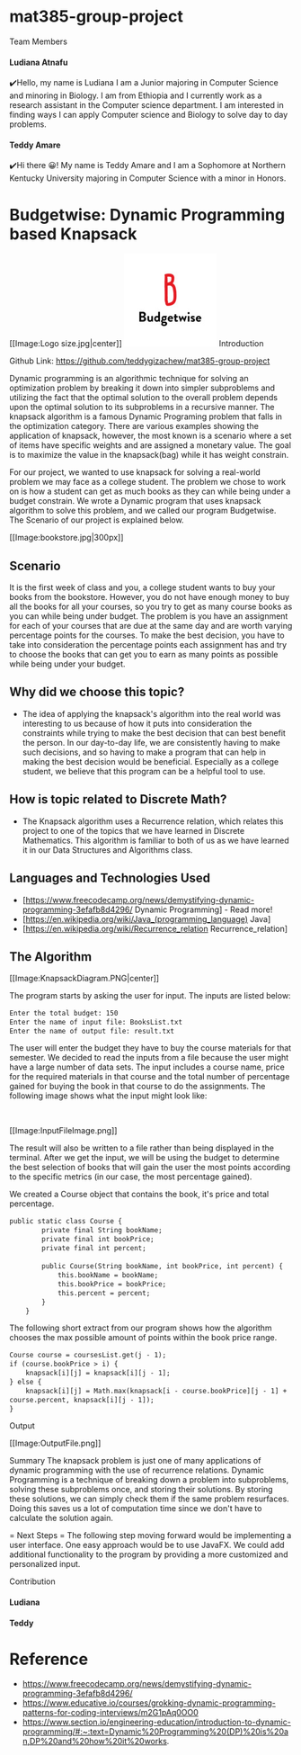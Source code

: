 # mat385-group-project

Team Members

#### Ludiana Atnafu

✔️Hello, my name is Ludiana I am a Junior majoring in Computer Science and minoring in Biology. I am from Ethiopia and I currently work as a research assistant in the Computer science department. I am interested in finding ways I can apply Computer science and Biology to solve day to day problems.

#### Teddy Amare

✔️Hi there 😀! My name is Teddy Amare and I am a Sophomore at Northern Kentucky University majoring in Computer Science with a minor in Honors.

# Budgetwise: Dynamic Programming based Knapsack

[[Image:Logo size.jpg|center]]
<img src="logo_size.jpg">
Introduction

Github Link: https://github.com/teddygizachew/mat385-group-project

Dynamic programming is an algorithmic technique for solving an optimization problem by breaking it down into simpler subproblems and utilizing the fact that the optimal solution to the overall problem depends upon the optimal solution to its subproblems in a recursive manner. The knapsack algorithm is a famous Dynamic Programing problem that falls in the optimization category. There are various examples showing the application of knapsack, however, the most known is a scenario where a set of items have specific weights and are assigned a monetary value. The goal is to maximize the value in the knapsack(bag) while it has weight constrain.

For our project, we wanted to use knapsack for solving a real-world problem we may face as a college student. The problem we chose to work on is how a student can get as much books as they can while being under a budget constrain. We wrote a Dynamic program that uses knapsack algorithm to solve this problem, and we called our program Budgetwise. The Scenario of our project is explained below.

[[Image:bookstore.jpg|300px]]

## Scenario

It is the first week of class and you, a college student wants to buy your books from the bookstore. However, you do not have enough money to buy all the books for all your courses, so you try to get as many course books as you can while being under budget. The problem is you have an assignment for each of your courses that are due at the same day and are worth varying percentage points for the courses. To make the best decision, you have to take into consideration the percentage points each assignment has and try to choose the books that can get you to earn as many points as possible while being under your budget.

## Why did we choose this topic?

* The idea of applying the knapsack's algorithm into the real world was interesting to us because of how it puts into consideration the constraints while trying to make the best decision that can best benefit the person. In our day-to-day life, we are consistently having to make such decisions, and so having to make a program that can help in making the best decision would be beneficial. Especially as a college student, we believe that this program can be a helpful tool to use.

## How is topic related to Discrete Math?

* The Knapsack algorithm uses a Recurrence relation, which relates this project to one of the topics that we have learned in Discrete Mathematics. This algorithm is familiar to both of us as we have learned it in our Data Structures and Algorithms class.

## Languages and Technologies Used

* [https://www.freecodecamp.org/news/demystifying-dynamic-programming-3efafb8d4296/ Dynamic Programming] - Read more!
* [https://en.wikipedia.org/wiki/Java_(programming_language) Java]
* [https://en.wikipedia.org/wiki/Recurrence_relation Recurrence_relation]

## The Algorithm

[[Image:KnapsackDiagram.PNG|center]]

The program starts by asking the user for input. The inputs are listed below:

```
Enter the total budget: 150
Enter the name of input file: BooksList.txt
Enter the name of output file: result.txt
```

The user will enter the budget they have to buy the course materials for that semester. We decided to read the inputs from a file because the user might have a large number of data sets.
The input includes a course name, price for the required materials in that course and the total number of percentage gained for buying the book in that course to do the assignments.
The following image shows what the input might look like:

<br>

[[Image:InputFileImage.png]]
<br>

The result will also be written to a file rather than being displayed in the terminal. After we get the input, we will be using the budget to determine the best selection of books that will gain the user the most points according to the specific metrics (in our case, the most percentage gained).

We created a Course object that contains the book, it's price and total percentage.

```
public static class Course {
        private final String bookName;
        private final int bookPrice;
        private final int percent;

        public Course(String bookName, int bookPrice, int percent) {
            this.bookName = bookName;
            this.bookPrice = bookPrice;
            this.percent = percent;
        }
    }
```

The following short extract from our program shows how the algorithm chooses the max possible amount of points within the book price range.

```
Course course = coursesList.get(j - 1);
if (course.bookPrice > i) {
    knapsack[i][j] = knapsack[i][j - 1];
} else {
    knapsack[i][j] = Math.max(knapsack[i - course.bookPrice][j - 1] + course.percent, knapsack[i][j - 1]);
}
```

Output

[[Image:OutputFile.png]]

Summary
The knapsack problem is just one of many applications of dynamic programming with the use of recurrence relations. Dynamic Programming is a technique of breaking down a problem into subproblems, solving these subproblems once, and storing their solutions. By storing these solutions, we can simply check them if the same problem resurfaces. Doing this saves us a lot of computation time since we don't have to calculate the solution again.

= Next Steps =
The following step moving forward would be implementing a user interface. One easy approach would be to use JavaFX. We could add additional functionality to the program by providing a more customized and personalized input.

Contribution

#### Ludiana

#### Teddy

# Reference

* https://www.freecodecamp.org/news/demystifying-dynamic-programming-3efafb8d4296/
* https://www.educative.io/courses/grokking-dynamic-programming-patterns-for-coding-interviews/m2G1pAq0OO0
* https://www.section.io/engineering-education/introduction-to-dynamic-programming/#:~:text=Dynamic%20Programming%20(DP)%20is%20an,DP%20and%20how%20it%20works.

